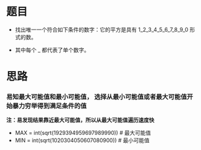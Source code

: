 # 题目

- 找出唯一一个符合如下条件的数字：它的平方是具有 1_2_3_4_5_6_7_8_9_0 形式的数。

- 其中每个 _ 都代表了单个数字。


# 思路

### 易知最大可能值和最小可能值， 选择从最小可能值或者最大可能值开始暴力穷举得到满足条件的值

**注：易发现结果靠近最大可能值，所以从最大可能值遍历速度快**

- MAX = int(sqrt(1929394959697989990))  # 最大可能值
- MIN = int(sqrt(1020304050607080900))  # 最小可能值
